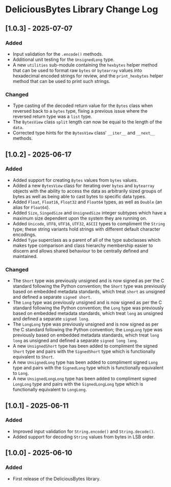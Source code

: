 # DeliciousBytes Library Change Log

## [1.0.3] - 2025-07-07
### Added
- Input validation for the `.encode()` methods.
- Additional unit testing for the `UnsignedLong` type.
- A new `utilities` sub-module containing the `hexbytes` helper method that can be used
to format raw `bytes` or `bytearray` values into hexadecimal encoded strings for review,
and the `print_hexbytes` helper method that can be used to print such strings.

### Changed
- Type casting of the decoded return value for the `Bytes` class when reversed back to a
`bytes` type, fixing a previous issue where the reversed return type was a `list` type.
- The `BytesView` class `split` length can now be equal to the length of the `data`.
- Corrected type hints for the `BytesView` class' `__iter__` and `__next__` methods.

## [1.0.2] - 2025-06-17
### Added
- Added support for creating `Bytes` values from `bytes` values.
- Added a new `BytesView` class for iterating over `bytes` and `bytearray` objects with
the ability to access the data as arbitrarily sized groups of bytes as well as being able
to cast bytes to specific data types.
- Added `Float`, `Float16`, `Float32` and `Float64` types, as well as `Double` (an alias for `Float64`).
- Added `Size`, `SingedSize` and `UnsignedSize` integer subtypes which have a maximum size dependent upon the system they are running on.
- Added `Unicode`, `UTF8`, `UTF16`, `UTF32`, `ASCII` types to compliment the `String` type; these string variants hold strings with different default character encodings.
- Added `Type` superclass as a parent of all of the type subclasses which makes type comparison and class hierarchy membership easier to discern and allows shared behaviour to be centrally defined and maintained.

### Changed
- The `Short` type was previously unsigned and is now signed as per the C standard following the Python convention; the `Short` type was previously based on embedded metadata standards, which treat `short` as unsigned and defined a separate `signed short`.
- The `Long` type was previously unsigned and is now signed as per the C standard following the Python convention; the `Long` type was previously based on embedded metadata standards, which treat `long` as unsigned and defined a separate `signed long`.
- The `LongLong` type was previously unsigned and is now signed as per the C standard following the Python convention; the `LongLong` type was previously based on embedded metadata standards, which treat `long long` as unsigned and defined a separate `signed long long`.
- A new `UnsignedShort` type has been added to compliment the signed `Short` type and pairs with the `SignedShort` type which is functionally equivalent to `Short`.
- A new `UnsignedLong` type has been added to compliment signed `Long` type and pairs with the `SignedLong` type which is functionally equivalent to `Long`.
- A new `UnsignedLongLong` type has been added to compliment signed `LongLong` type and pairs with the `SignedLongLong` type which is functionally equivalent to `LongLong`.

## [1.0.1] - 2025-06-11
### Added
- Improved input validation for `String.encode()` and `String.decode()`.
- Added support for decoding `String` values from bytes in LSB order.

## [1.0.0] - 2025-06-10
### Added
- First release of the DeliciousBytes library.
